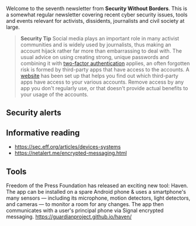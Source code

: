 Welcome to the seventh newsletter from **Security Without Borders**. This is a somewhat regular newsletter covering recent cyber security issues, tools and events relevant for activists, dissidents, journalists and civil society at large.

> **Security Tip** Social media plays an important role in many activist communities and is widely used by journalists, thus making an account hijack rather far more than embarrassing to deal with. The usual advice on using creating strong, unique passwords and combining it with [two-factor authentication](https://theoutline.com/post/2489/two-passwords-are-always-better-than-one) applies, an often forgotten risk is formed by third-party apps that have access to the accounts. A [website](https://www.permissions.review/) has been set up that helps you find out which third-party apps have access to your various accounts. Remove access by any app you don't regularly use, or that doesn't provide actual benefits to your usage of the accounts.

## Security alerts

## Informative reading

- https://sec.eff.org/articles/devices-systems
- https://netalert.me/encrypted-messaging.html
## Tools

Freedom of the Press Foundation has released an exciting new tool: Haven. The app can be installed on a spare Android phone & uses a smartphone's many sensors — including its microphone, motion detectors, light detectors, and cameras — to monitor a room for any changes. The app then communicates with a user's principal phone via Signal encrypted messaging. https://guardianproject.github.io/haven/
